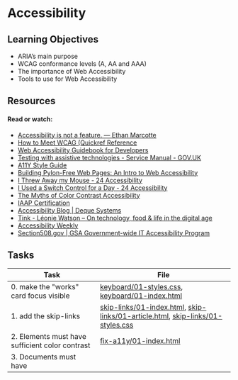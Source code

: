 # Accessibility

## Learning Objectives

- ARIA’s main purpose
- WCAG conformance levels (A, AA and AAA)
- The importance of Web Accessibility
- Tools to use for Web Accessibility

## Resources

#### Read or watch:

* [Accessibility is not a feature. — Ethan Marcotte](https://intranet.alxswe.com/rltoken/BAbrxnpYJ8zELBc6g3Hcsg)
* [How to Meet WCAG (Quickref Reference](https://intranet.alxswe.com/rltoken/GzhBQoh-c_bhkbIrDdWosg)
* [Web Accessibility Guidebook for Developers](https://intranet.alxswe.com/rltoken/nMtrdVLVeJMKA0A6lGihVA)
* [Testing with assistive technologies - Service Manual - GOV.UK](https://intranet.alxswe.com/rltoken/rnJCwYgE0kvgk1iQUvC9YQ)
* [A11Y Style Guide](https://intranet.alxswe.com/rltoken/qFUpFID7Oxw38G3ZHFSjPA)
* [Building Pylon-Free Web Pages: An Intro to Web Accessibility](https://intranet.alxswe.com/rltoken/OmQR7UuCJPx5_p4ZX8fWgQ)
* [I Threw Away my Mouse - 24 Accessibility](https://intranet.alxswe.com/rltoken/QNxS6kzbjGKk0DQqdN4Q6A)
* [I Used a Switch Control for a Day - 24 Accessibility](https://intranet.alxswe.com/rltoken/4WS3uYbRtXoSomvRfDcf7w)
* [The Myths of Color Contrast Accessibility](https://intranet.alxswe.com/rltoken/Pi_EASrSDjBI0axYExG6Hw)
* [IAAP Certification](https://intranet.alxswe.com/rltoken/V-eyZ7AZf_6OqZawqGX2Ug)
* [Accessibility Blog | Deque Systems](https://intranet.alxswe.com/rltoken/KbtA1HviUzwSAVwm72ZNPA)
* [Tink - Léonie Watson – On technology, food & life in the digital age](https://intranet.alxswe.com/rltoken/Fm_xE3GU67WDAE6RvGv5ag)
* [Accessibility Weekly](https://intranet.alxswe.com/rltoken/XFrn7M2wCs0LJDx1Zr0K4A)
* [Section508.gov | GSA Government-wide IT Accessibility Program](https://intranet.alxswe.com/rltoken/wW72CncGykfWc8-bnjU2JA)
## Tasks

| Task | File |
| ---- | ---- |
| 0. make the "works" card focus visible | [keyboard/01-styles.css](./keyboard/01-styles.css), [keyboard/01-index.html](./keyboard/01-index.html) |
| 1. add the skip-links | [skip-links/01-index.html](./skip-links/01-index.html), [skip-links/01-article.html](./skip-links/01-article.html), [skip-links/01-styles.css](./skip-links/01-styles.css) |
| 2. Elements must have sufficient color contrast | [fix-a11y/01-index.html](./fix-a11y/01-index.html) |
| 3. Documents must have <title> element to aid in navigation | [fix-a11y/02-index.html](./fix-a11y/02-index.html) |
| 4. <html> element must have a lang attribute | [fix-a11y/03-index.html](./fix-a11y/03-index.html) |
| 5. Images must have alternate text | [fix-a11y/04-index.html](./fix-a11y/04-index.html) |
| 6. Form elements must have labels | [fix-a11y/05-index.html](./fix-a11y/05-index.html) |
| 7. Links must have discernible text | [fix-a11y/06-index.html](./fix-a11y/06-index.html) |
| 8. Zooming and scaling must not be disabled | [fix-a11y/07-index.html](./fix-a11y/07-index.html) |
| 9. Heading levels should only increase by one and all page content must be contained by landmarks | [fix-a11y/08-index.html](./fix-a11y/08-index.html) |
| 10. Document must have one main landmark | [fix-a11y/09-index.html](./fix-a11y/09-index.html) |
| 11. More than 2 elements become list | [fix-a11y/10-index.html](./fix-a11y/10-index.html) |

